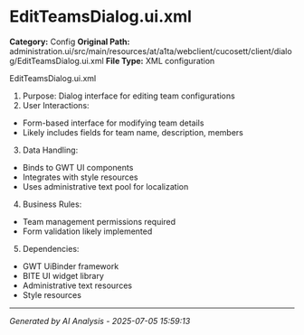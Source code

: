 # EditTeamsDialog.ui.xml

**Category:** Config
**Original Path:** administration.ui/src/main/resources/at/a1ta/webclient/cucosett/client/dialog/EditTeamsDialog.ui.xml
**File Type:** XML configuration

EditTeamsDialog.ui.xml
1. Purpose: Dialog interface for editing team configurations
2. User Interactions:
- Form-based interface for modifying team details
- Likely includes fields for team name, description, members
3. Data Handling:
- Binds to GWT UI components
- Integrates with style resources
- Uses administrative text pool for localization
4. Business Rules:
- Team management permissions required
- Form validation likely implemented
5. Dependencies:
- GWT UiBinder framework
- BITE UI widget library
- Administrative text resources
- Style resources

---
*Generated by AI Analysis - 2025-07-05 15:59:13*
